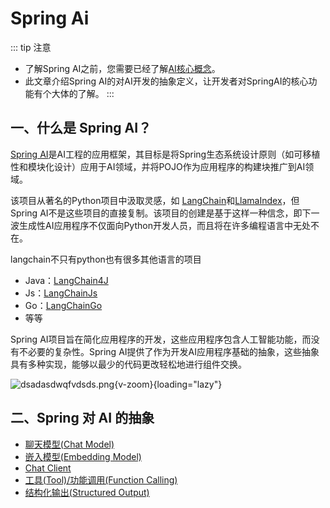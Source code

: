 
# Spring Ai

::: tip 注意
- 了解Spring AI之前，您需要已经了解[AI核心概念](../guide/concepts.md)。
- 此文章介绍Spring AI的对AI开发的抽象定义，让开发者对SpringAI的核心功能有个大体的了解。
  :::
## 一、什么是 Spring AI？

[Spring AI](https://github.com/spring-projects/spring-ai)是AI工程的应用框架，其目标是将Spring生态系统设计原则（如可移植性和模块化设计）应用于AI领域，并将POJO作为应用程序的构建块推广到AI领域。

该项目从著名的Python项目中汲取灵感，如 [LangChain](https://github.com/langchain-ai)和[LlamaIndex](https://github.com/run-llama/llama_index)，但Spring AI不是这些项目的直接复制。该项目的创建是基于这样一种信念，即下一波生成性AI应用程序不仅面向Python开发人员，而且将在许多编程语言中无处不在。

langchain不只有python也有很多其他语言的项目
- Java：[LangChain4J](https://github.com/langchain4j/langchain4j)
- Js：[LangChainJs](https://github.com/langchain-ai/langchainjs)
- Go：[LangChainGo](https://github.com/tmc/langchaingo)
- 等等

Spring AI项目旨在简化应用程序的开发，这些应用程序包含人工智能功能，而没有不必要的复杂性。Spring AI提供了作为开发AI应用程序基础的抽象，这些抽象具有多种实现，能够以最少的代码更改轻松地进行组件交换。

![dsadasdwqfvdsds.png](/images/dsadasdwqfvdsds.png){v-zoom}{loading="lazy"}

## 二、Spring 对 AI 的抽象

- [聊天模型(Chat Model)](chat-model)
- [嵌入模型(Embedding Model)](embedding-model)
- [Chat Client](chat-client)
- [工具(Tool)/功能调用(Function Calling)](function-calling)
- [结构化输出(Structured Output)](structured-output)